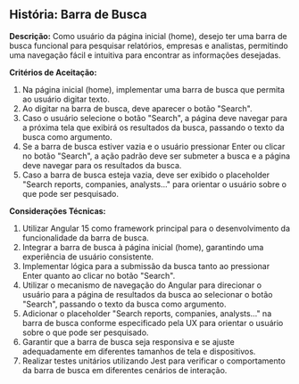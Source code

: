 ## História: Barra de Busca

**Descrição:**
Como usuário da página inicial (home), desejo ter uma barra de busca funcional para pesquisar relatórios, empresas e analistas, permitindo uma navegação fácil e intuitiva para encontrar as informações desejadas.

**Critérios de Aceitação:**
1. Na página inicial (home), implementar uma barra de busca que permita ao usuário digitar texto.
2. Ao digitar na barra de busca, deve aparecer o botão "Search".
3. Caso o usuário selecione o botão "Search", a página deve navegar para a próxima tela que exibirá os resultados da busca, passando o texto da busca como argumento.
4. Se a barra de busca estiver vazia e o usuário pressionar Enter ou clicar no botão "Search", a ação padrão deve ser submeter a busca e a página deve navegar para os resultados da busca.
5. Caso a barra de busca esteja vazia, deve ser exibido o placeholder "Search reports, companies, analysts..." para orientar o usuário sobre o que pode ser pesquisado.

**Considerações Técnicas:**
1. Utilizar Angular 15 como framework principal para o desenvolvimento da funcionalidade da barra de busca.
2. Integrar a barra de busca à página inicial (home), garantindo uma experiência de usuário consistente.
3. Implementar lógica para a submissão da busca tanto ao pressionar Enter quanto ao clicar no botão "Search".
4. Utilizar o mecanismo de navegação do Angular para direcionar o usuário para a página de resultados da busca ao selecionar o botão "Search", passando o texto da busca como argumento.
5. Adicionar o placeholder "Search reports, companies, analysts..." na barra de busca conforme especificado pela UX para orientar o usuário sobre o que pode ser pesquisado.
6. Garantir que a barra de busca seja responsiva e se ajuste adequadamente em diferentes tamanhos de tela e dispositivos.
7. Realizar testes unitários utilizando Jest para verificar o comportamento da barra de busca em diferentes cenários de interação.
